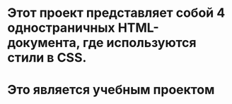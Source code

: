 # Этот проект представляет собой 4 одностраничных HTML-документа, где используются стили в CSS.
# Это является учебным проектом
